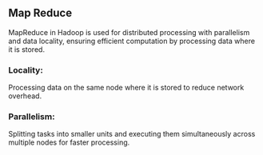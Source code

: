 ## Map Reduce

MapReduce in Hadoop is used for distributed processing with parallelism and data locality, ensuring efficient computation by processing data where it is stored.

### Locality: 
Processing data on the same node where it is stored to reduce network overhead.

### Parallelism: 
Splitting tasks into smaller units and executing them simultaneously across multiple nodes for faster processing.